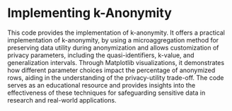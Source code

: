 # Implementing k-Anonymity

This code provides the implementation of k-anonymity. It offers a practical implementation of k-anonymity, by using a microaggregation method for preserving data utility during anonymization and allows customization of privacy parameters, including the quasi-identifiers, k-value, and generalization intervals. Through Matplotlib visualizations, it demonstrates how different parameter choices impact the percentage of anonymized rows, aiding in the understanding of the privacy-utility trade-off. The code serves as an educational resource and provides insights into the effectiveness of these techniques for safeguarding sensitive data in research and real-world applications.

